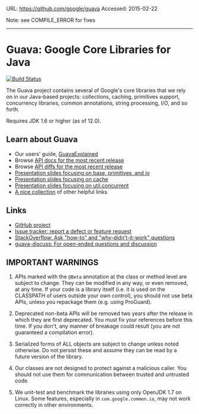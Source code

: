 URL: https://github.com/google/guava
Accessed: 2015-02-22

Note: see COMPILE_ERROR for fixes

---


Guava: Google Core Libraries for Java
=====================================

[![Build Status](https://travis-ci.org/google/guava.svg?branch=master)](https://travis-ci.org/google/guava)

The Guava project contains several of Google's core libraries that we rely on
in our Java-based projects: collections, caching, primitives support,
concurrency libraries, common annotations, string processing, I/O, and so forth.

Requires JDK 1.6 or higher (as of 12.0).

Learn about Guava
------------------

- Our users' guide, [GuavaExplained]( https://code.google.com/p/guava-libraries/wiki/GuavaExplained)
- Browse [API docs for the most recent release]( http://docs.guava-libraries.googlecode.com/git-history/release/javadoc/index.html)
- Browse [API diffs for the most recent release]( http://docs.guava-libraries.googlecode.com/git-history/release/jdiff/changes.html)
- [Presentation slides focusing on base, primitives, and io]( http://guava-libraries.googlecode.com/files/Guava_for_Netflix_.pdf)
- [Presentation slides focusing on cache]( http://guava-libraries.googlecode.com/files/JavaCachingwithGuava.pdf)
- [Presentation slides focusing on util.concurrent](http://guava-libraries.googlecode.com/files/guava-concurrent-slides.pdf)
- [A nice collection]( http://www.tfnico.com/presentations/google-guava) of other helpful links

Links
-----

- [GitHub project](https://github.com/google/guava)
- [Issue tracker: report a defect or feature request](https://github.com/google/guava/issues/new)
- [StackOverflow: Ask "how-to" and "why-didn't-it-work" questions](https://stackoverflow.com/questions/ask?tags=guava+java)
- [guava-discuss: For open-ended questions and discussion](http://groups.google.com/group/guava-discuss)

IMPORTANT WARNINGS
------------------

1. APIs marked with the `@Beta` annotation at the class or method level
are subject to change. They can be modified in any way, or even
removed, at any time. If your code is a library itself (i.e. it is
used on the CLASSPATH of users outside your own control), you should
not use beta APIs, unless you repackage them (e.g. using ProGuard).

2. Deprecated non-beta APIs will be removed two years after the
release in which they are first deprecated. You must fix your
references before this time. If you don't, any manner of breakage
could result (you are not guaranteed a compilation error).

3. Serialized forms of ALL objects are subject to change unless noted
otherwise. Do not persist these and assume they can be read by a
future version of the library.

4. Our classes are not designed to protect against a malicious caller.
You should not use them for communication between trusted and
untrusted code.

5. We unit-test and benchmark the libraries using only OpenJDK 1.7 on
Linux. Some features, especially in `com.google.common.io`, may not work
correctly in other environments.
